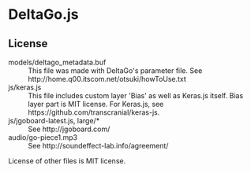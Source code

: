 # DeltaGo.js

## License
<dl>
<dt>models/deltago_metadata.buf</dt>
<dd>This file was made with DeltaGo's parameter file. See http://home.q00.itscom.net/otsuki/howToUse.txt</dd>
<dt>js/keras.js</dt>
<dd>This file includes custom layer 'Bias' as well as Keras.js itself. Bias layer part is MIT license. For Keras.js, see https://github.com/transcranial/keras-js.
<dt>js/jgoboard-latest.js, large/*</dt>
<dd>See http://jgoboard.com/</dd>
<dt>audio/go-piece1.mp3</dt>
<dd>See http://soundeffect-lab.info/agreement/</dd>
</dl>
License of other files is MIT license.
